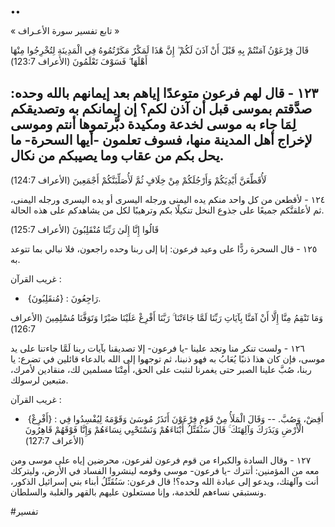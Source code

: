••

« تابع تفسير سورة الأعـراف »

قَالَ فِرْعَوْنُ آمَنْتُمْ بِهِ قَبْلَ أَنْ آذَنَ لَكُمْ ۖ إِنَّ هَٰذَا لَمَكْرٌ مَكَرْتُمُوهُ فِي الْمَدِينَةِ لِتُخْرِجُوا مِنْهَا أَهْلَهَا ۖ فَسَوْفَ تَعْلَمُونَ
(الأعراف 123:7) 

١٢٣ - قال لهم فرعون متوعدًا إياهم بعد إيمانهم بالله وحده: صدَّقتم بموسى قبل أن آذن لكم؟ إن إيمانكم به وتصديقكم لِمَا جاء به موسى لخدعة ومكيدة دبَّرتموها أنتم وموسى لإخراج أهل المدينة منها، فسوف تعلمون -أيها السحرة- ما يحل بكم من عقاب وما يصيبكم من نكال.
--

لَأُقَطِّعَنَّ أَيْدِيَكُمْ وَأَرْجُلَكُمْ مِنْ خِلَافٍ ثُمَّ لَأُصَلِّبَنَّكُمْ أَجْمَعِينَ
(الأعراف 124:7) 

١٢٤ - لأقطعن من كل واحد منكم يده اليمنى ورجله اليسرى أو يده اليسرى ورجله اليمنى، ثم لأعلقنَّكم جميعًا على جذوع النخل تنكيلًا بكم وترهيبًا لكل من يشاهدكم على هذه الحالة.


قَالُوا إِنَّا إِلَىٰ رَبِّنَا مُنْقَلِبُونَ
(الأعراف 125:7) 

١٢٥ - قال السحرة ردًّا على وعيد فرعون: إنا إلى ربنا وحده راجعون، فلا نبالي بما تتوعد به.

غريب القرآن : 
-  {مُنقَلِبُونَ} : رَاجِعُونَ.

وَمَا تَنْقِمُ مِنَّا إِلَّا أَنْ آمَنَّا بِآيَاتِ رَبِّنَا لَمَّا جَاءَتْنَا ۚ رَبَّنَا أَفْرِغْ عَلَيْنَا صَبْرًا وَتَوَفَّنَا مُسْلِمِينَ
(الأعراف 126:7) 

١٢٦ - ولست تنكر منا وتجد علينا -يا فرعون- إلا تصديقنا بآيات ربنا لَمَّا جاءتنا على يد موسى، فإن كان هذا ذنبًا يُعَابُ به فهو ذنبنا، ثم توجهوا إلى الله بالدعاء قائلين في تضرع: يا ربنا، صُبَّ علينا الصبر حتى يغمرنا لنثبت على الحق، أَمِتْنَا مسلمين لك، منقادين لأمرك، متبعين لرسولك.

غريب القرآن : 
-  {أَفْرِغْ} : أَفِضْ، وَصُبَّ.
--
وَقَالَ الْمَلَأُ مِنْ قَوْمِ فِرْعَوْنَ أَتَذَرُ مُوسَىٰ وَقَوْمَهُ لِيُفْسِدُوا فِي الْأَرْضِ وَيَذَرَكَ وَآلِهَتَكَ ۚ قَالَ سَنُقَتِّلُ أَبْنَاءَهُمْ وَنَسْتَحْيِي نِسَاءَهُمْ وَإِنَّا فَوْقَهُمْ قَاهِرُونَ
(الأعراف 127:7) 


١٢٧ - وقال السادة والكبراء من قوم فرعون لفرعون، محرضين إياه على موسى ومن معه من المؤمنين: أتترك -يا فرعون- موسى وقومه لينشروا الفساد في الأرض، وليتركك أنت وآلهتك، ويدعو إلى عبادة الله وحده؟! قال فرعون: سَنُقَتِّلُ أبناء بني إسرائيل الذكور، ونستبقي نساءهم للخدمة، وإنا مستعلون عليهم بالقهر والغلبة والسلطان.


#تفسير